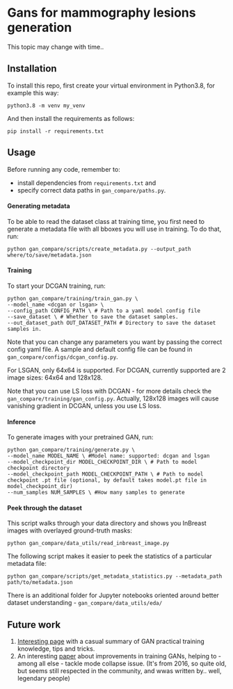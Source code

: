 # Gans for mammography lesions generation
This topic may change with time..

## Installation
To install this repo, first create your virtual environment in Python3.8, for example this way:

```
python3.8 -m venv my_venv
```
And then install the requirements as follows:
```
pip install -r requirements.txt
```

## Usage
Before running any code, remember to:
- install dependencies from `requirements.txt` and
- specify correct data paths in `gan_compare/paths.py`.

#### Generating metadata
To be able to read the dataset class at training time, you first need to generate a metadata file with all bboxes you will use in training. To do that, run:
```
python gan_compare/scripts/create_metadata.py --output_path where/to/save/metadata.json
```

#### Training

To start your DCGAN training, run:
```
python gan_compare/training/train_gan.py \
--model_name <dcgan or lsgan> \
--config_path CONFIG_PATH \ # Path to a yaml model config file
--save_dataset \ # Whether to save the dataset samples.
--out_dataset_path OUT_DATASET_PATH # Directory to save the dataset samples in.
```
Note that you can change any parameters you want by passing the correct config yaml file. A sample and default config file can be found in `gan_compare/configs/dcgan_config.py`.

For LSGAN, only 64x64 is supported.
For DCGAN, currently supported are 2 image sizes: 64x64 and 128x128.

Note that you can use LS loss with DCGAN - for more details check the `gan_compare/training/gan_config.py`. Actually, 128x128 images will cause vanishing gradient in DCGAN, unless you use LS loss.

#### Inference

To generate images with your pretrained GAN, run:
```
python gan_compare/training/generate.py \
--model_name MODEL_NAME \ #Model name: supported: dcgan and lsgan
--model_checkpoint_dir MODEL_CHECKPOINT_DIR \ # Path to model checkpoint directory
--model_checkpoint_path MODEL_CHECKPOINT_PATH \ # Path to model checkpoint .pt file (optional, by default takes model.pt file in model_checkpoint_dir)
--num_samples NUM_SAMPLES \ #How many samples to generate
```

#### Peek through the dataset
This script walks through your data directory and shows you InBreast images with overlayed ground-truth masks:
```
python gan_compare/data_utils/read_inbreast_image.py
```
The following script makes it easier to peek the statistics of a particular metadata file:
```
python gan_compare/scripts/get_metadata_statistics.py --metadata_path path/to/metadata.json
```
There is an additional folder for Jupyter notebooks oriented around better dataset understanding - `gan_compare/data_utils/eda/`

## Future work

1. [Interesting page](https://github.com/soumith/ganhacks) with a casual summary of GAN practical training knowledge, tips and tricks.
2. An interesting [paper](https://arxiv.org/pdf/1606.03498.pdf) about improvements in training GANs, helping to - among all else - tackle mode collapse issue. (It's from 2016, so quite old, but seems still respected in the community, and wwas written by.. well, legendary people)
